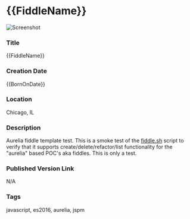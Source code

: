 {{FiddleName}}
======

![Screenshot](screenshot.png)


### Title

{{FiddleName}}


### Creation Date

{{BornOnDate}}


### Location

Chicago, IL


### Description

Aurelia fiddle template test.  This is a smoke test of the [fiddle.sh](../../scripts/fiddle.sh) script to verify that
it supports create/delete/refactor/list functionality for the "aurelia" based POC's aka fiddles. This is only a test.


### Published Version Link

N/A


### Tags

javascript, es2016, aurelia, jspm
